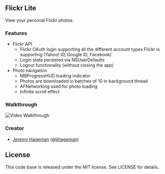 ## Flickr Lite

View your personal Flickr photos

### Features

- Flickr API
  - Flickr OAuth login supporting all the different account types Flickr is supporting (Yahoo! ID, Google ID, Facebook)
  - Login state persisted via NSUserDefaults
  - Logout functionality (without closing the app)
- Photo navigation
  - MBProgressHUD loading indicator
  - Photos are downloaded in batches of 10 in background thread
  - AFNetworking used for photo loading
  - Infinite scroll effect 


### Walkthrough

![Video Walkthrough](http://i.imgur.com/6XZDUwf.gif)

### Creator

- [Jeremy Hageman](http://github.com/jjhageman) ([@jjhageman](https://twitter.com/jjhageman))

## License

This code base is released under the MIT license. See LICENSE for details.

